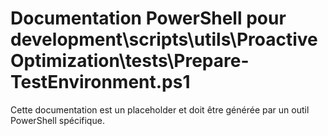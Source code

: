 # Documentation PowerShell pour development\scripts\utils\ProactiveOptimization\tests\Prepare-TestEnvironment.ps1

Cette documentation est un placeholder et doit être générée par un outil PowerShell spécifique.
